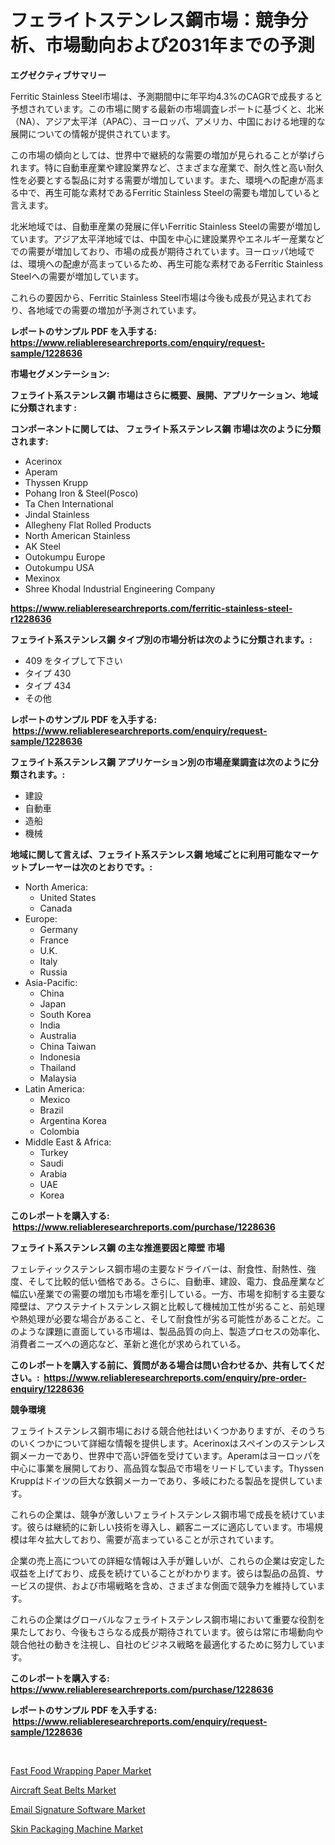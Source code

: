 <p><h1>フェライトステンレス鋼市場：競争分析、市場動向および2031年までの予測</h1></p><p><strong>エグゼクティブサマリー</strong></p>
<p><p>Ferritic Stainless Steel市場は、予測期間中に年平均4.3%のCAGRで成長すると予想されています。この市場に関する最新の市場調査レポートに基づくと、北米（NA）、アジア太平洋（APAC）、ヨーロッパ、アメリカ、中国における地理的な展開についての情報が提供されています。</p><p>この市場の傾向としては、世界中で継続的な需要の増加が見られることが挙げられます。特に自動車産業や建設業界など、さまざまな産業で、耐久性と高い耐久性を必要とする製品に対する需要が増加しています。また、環境への配慮が高まる中で、再生可能な素材であるFerritic Stainless Steelの需要も増加していると言えます。</p><p>北米地域では、自動車産業の発展に伴いFerritic Stainless Steelの需要が増加しています。アジア太平洋地域では、中国を中心に建設業界やエネルギー産業などでの需要が増加しており、市場の成長が期待されています。ヨーロッパ地域では、環境への配慮が高まっているため、再生可能な素材であるFerritic Stainless Steelへの需要が増加しています。</p><p>これらの要因から、Ferritic Stainless Steel市場は今後も成長が見込まれており、各地域での需要の増加が予測されています。</p></p>
<p><strong>レポートのサンプル PDF を入手する: <a href="https://www.reliableresearchreports.com/enquiry/request-sample/1228636">https://www.reliableresearchreports.com/enquiry/request-sample/1228636</a></strong></p>
<p><strong>市場セグメンテーション:</strong></p>
<p><strong> フェライト系ステンレス鋼 市場はさらに概要、展開、アプリケーション、地域に分類されます :</strong></p>
<p><strong>コンポーネントに関しては、 フェライト系ステンレス鋼 市場は次のように分類されます: &nbsp;</strong></p>
<p><ul><li>Acerinox</li><li>Aperam</li><li>Thyssen Krupp</li><li>Pohang Iron & Steel(Posco)</li><li>Ta Chen International</li><li>Jindal Stainless</li><li>Allegheny Flat Rolled Products</li><li>North American Stainless</li><li>AK Steel</li><li>Outokumpu Europe</li><li>Outokumpu USA</li><li>Mexinox</li><li>Shree Khodal Industrial Engineering Company</li></ul></p>
<p><strong><a href="https://www.reliableresearchreports.com/ferritic-stainless-steel-r1228636">https://www.reliableresearchreports.com/ferritic-stainless-steel-r1228636</a></strong></p>
<p><strong> フェライト系ステンレス鋼 タイプ別の市場分析は次のように分類されます。:</strong></p>
<p><ul><li>409 をタイプして下さい</li><li>タイプ 430</li><li>タイプ 434</li><li>その他</li></ul></p>
<p><strong>レポートのサンプル PDF を入手する: &nbsp;<a href="https://www.reliableresearchreports.com/enquiry/request-sample/1228636">https://www.reliableresearchreports.com/enquiry/request-sample/1228636</a></strong></p>
<p><strong> フェライト系ステンレス鋼 アプリケーション別の市場産業調査は次のように分類されます。:</strong></p>
<p><ul><li>建設</li><li>自動車</li><li>造船</li><li>機械</li></ul></p>
<p><strong>地域に関して言えば、フェライト系ステンレス鋼 地域ごとに利用可能なマーケットプレーヤーは次のとおりです。:</strong></p>
<p><ul>
    <li>
        North America:
        <ul>
            <li>United States</li>
            <li>Canada</li>
        </ul>
    </li>
    <li>
        Europe:
        <ul>
            <li>Germany</li>
            <li>France</li>
            <li>U.K.</li>
            <li>Italy</li>
            <li>Russia</li>
        </ul>
    </li>
    <li>
        Asia-Pacific:
        <ul>
            <li>China</li>
            <li>Japan</li>
            <li>South Korea</li>
            <li>India</li>
            <li>Australia</li>
            <li>China Taiwan</li>
            <li>Indonesia</li>
            <li>Thailand</li>
            <li>Malaysia</li>
        </ul>
    </li>
    <li>
        Latin America:
        <ul>
            <li>Mexico</li>
            <li>Brazil</li>
            <li>Argentina Korea</li>
            <li>Colombia</li>
        </ul>
    </li>
    <li>
        Middle East & Africa:
        <ul>
            <li>Turkey</li>
            <li>Saudi</li>
            <li>Arabia</li>
            <li>UAE</li>
            <li>Korea</li>
        </ul>
    </li>
    </ul></p>
<p><strong>このレポートを購入する: &nbsp;<a href="https://www.reliableresearchreports.com/purchase/1228636">https://www.reliableresearchreports.com/purchase/1228636</a></strong></p>
<p><strong>フェライト系ステンレス鋼 の主な推進要因と障壁 市場</strong></p>
<p><p>フェレティックステンレス鋼市場の主要なドライバーは、耐食性、耐熱性、強度、そして比較的低い価格である。さらに、自動車、建設、電力、食品産業など幅広い産業での需要の増加も市場を牽引している。一方、市場を抑制する主要な障壁は、アウステナイトステンレス鋼と比較して機械加工性が劣ること、前処理や熱処理が必要な場合があること、そして耐食性が劣る可能性があることだ。このような課題に直面している市場は、製品品質の向上、製造プロセスの効率化、消費者ニーズへの適応など、革新と進化が求められている。</p></p>
<p><strong>このレポートを購入する前に、質問がある場合は問い合わせるか、共有してください。:&nbsp; <a href="https://www.reliableresearchreports.com/enquiry/pre-order-enquiry/1228636">https://www.reliableresearchreports.com/enquiry/pre-order-enquiry/1228636</a></strong></p>
<p><strong>競争環境</strong></p>
<p><p>フェライトステンレス鋼市場における競合他社はいくつかありますが、そのうちのいくつかについて詳細な情報を提供します。Acerinoxはスペインのステンレス鋼メーカーであり、世界中で高い評価を受けています。Aperamはヨーロッパを中心に事業を展開しており、高品質な製品で市場をリードしています。Thyssen Kruppはドイツの巨大な鉄鋼メーカーであり、多岐にわたる製品を提供しています。</p><p>これらの企業は、競争が激しいフェライトステンレス鋼市場で成長を続けています。彼らは継続的に新しい技術を導入し、顧客ニーズに適応しています。市場規模は年々拡大しており、需要が高まっていることが示されています。</p><p>企業の売上高についての詳細な情報は入手が難しいが、これらの企業は安定した収益を上げており、成長を続けていることがわかります。彼らは製品の品質、サービスの提供、および市場戦略を含め、さまざまな側面で競争力を維持しています。</p><p>これらの企業はグローバルなフェライトステンレス鋼市場において重要な役割を果たしており、今後もさらなる成長が期待されています。彼らは常に市場動向や競合他社の動きを注視し、自社のビジネス戦略を最適化するために努力しています。</p></p>
<p><strong>このレポートを購入する: &nbsp; <a href="https://www.reliableresearchreports.com/purchase/1228636">https://www.reliableresearchreports.com/purchase/1228636</a></strong></p>
<p><strong>レポートのサンプル PDF を入手する: &nbsp;<a href="https://www.reliableresearchreports.com/enquiry/request-sample/1228636">https://www.reliableresearchreports.com/enquiry/request-sample/1228636</a></strong><strong></strong></p>
<p>&nbsp;</p>
<p><p><a href="https://www.linkedin.com/pulse/fast-food-wrapping-paper-market-insights-cagr-trends-growth-tehje?trackingId=cmOikntBYXSXCiCbGs9wGQ%3D%3D">Fast Food Wrapping Paper Market</a></p><p><a href="https://rainy-horn-d69.notion.site/Aircraft-Seat-Belts-Market-Focuses-on-Market-Share-Size-and-Projected-Forecast-Till-2031-34e3c7bdb0914942aa68d5890d3a3803">Aircraft Seat Belts Market</a></p><p><a href="https://www.linkedin.com/pulse/email-signature-software-market-report-reveals-latest-trends-6sbnf?trackingId=UT827EOrxW7%2BEFfON77OHQ%3D%3D">Email Signature Software Market</a></p><p><a href="https://view.publitas.com/reportprime-1/skin-packaging-machine-market-size-market-outlook-and-market-forecast-2024-to-2031/">Skin Packaging Machine Market</a></p></p>